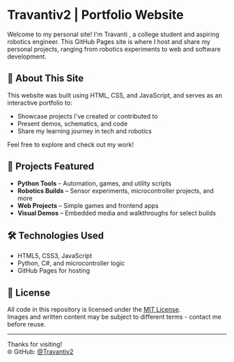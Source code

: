 # Travantiv2 | Portfolio Website

Welcome to my personal site! I'm Travanti , a college student and aspiring robotics engineer. This GitHub Pages site is where I host and share my personal projects, ranging from robotics experiments to web and software development.

## 🚀 About This Site

This website was built using HTML, CSS, and JavaScript, and serves as an interactive portfolio to:

- Showcase projects I've created or contributed to
- Present demos, schematics, and code
- Share my learning journey in tech and robotics

Feel free to explore and check out my work!

## 🔧 Projects Featured

- **Python Tools** – Automation, games, and utility scripts
- **Robotics Builds** – Sensor experiments, microcontroller projects, and more
- **Web Projects** – Simple games and frontend apps
- **Visual Demos** – Embedded media and walkthroughs for select builds

## 🛠 Technologies Used

- HTML5, CSS3, JavaScript
- Python, C#, and microcontroller logic
- GitHub Pages for hosting

## 📜 License

All code in this repository is licensed under the [MIT License](LICENSE).  
Images and written content may be subject to different terms - contact me before reuse.

---

Thanks for visiting!  
🌐 GitHub: [@Travantiv2](https://github.com/Travantiv2)
